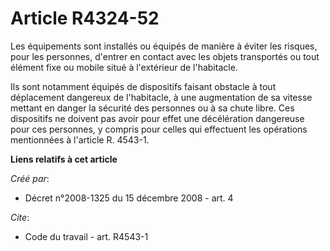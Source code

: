 # Article R4324-52

Les équipements sont installés ou équipés de manière à éviter les risques, pour les personnes, d'entrer en contact avec les
objets transportés ou tout élément fixe ou mobile situé à l'extérieur de l'habitacle. 

Ils sont notamment équipés de dispositifs faisant obstacle à tout déplacement dangereux de l'habitacle, à une augmentation de
sa vitesse mettant en danger la sécurité des personnes ou à sa chute libre. Ces dispositifs ne doivent pas avoir pour effet
une décélération dangereuse pour ces personnes, y compris pour celles qui effectuent les opérations mentionnées à l'article
R. 4543-1.

**Liens relatifs à cet article**

_Créé par_:

  - Décret n°2008-1325 du 15 décembre 2008 - art. 4

_Cite_:

  - Code du travail - art. R4543-1
